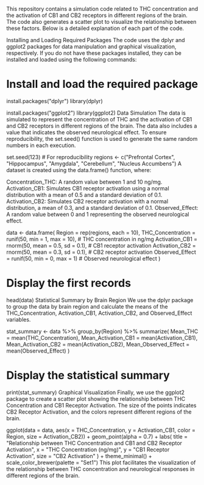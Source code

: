 This repository contains a simulation code related to THC concentration and the activation of CB1 and CB2 receptors in different regions of the brain. The code also generates a scatter plot to visualize the relationship between these factors. Below is a detailed explanation of each part of the code.

Installing and Loading Required Packages
The code uses the dplyr and ggplot2 packages for data manipulation and graphical visualization, respectively. If you do not have these packages installed, they can be installed and loaded using the following commands:


# Install and load the required package
install.packages("dplyr")
library(dplyr)

install.packages("ggplot2")
library(ggplot2)
Data Simulation
The data is simulated to represent the concentration of THC and the activation of CB1 and CB2 receptors in different regions of the brain. The data also includes a value that indicates the observed neurological effect. To ensure reproducibility, the set.seed() function is used to generate the same random numbers in each execution.


set.seed(123)  # For reproducibility
regions <- c("Prefrontal Cortex", "Hippocampus", "Amygdala", "Cerebellum", "Nucleus Accumbens")
A dataset is created using the data.frame() function, where:

Concentration_THC: A random value between 1 and 10 ng/mg.
Activation_CB1: Simulates CB1 receptor activation using a normal distribution with a mean of 0.5 and a standard deviation of 0.1.
Activation_CB2: Simulates CB2 receptor activation with a normal distribution, a mean of 0.3, and a standard deviation of 0.1.
Observed_Effect: A random value between 0 and 1 representing the observed neurological effect.

data <- data.frame(
  Region = rep(regions, each = 10),
  THC_Concentration = runif(50, min = 1, max = 10),  # THC concentration in ng/mg
  Activation_CB1 = rnorm(50, mean = 0.5, sd = 0.1),  # CB1 receptor activation
  Activation_CB2 = rnorm(50, mean = 0.3, sd = 0.1),  # CB2 receptor activation
  Observed_Effect = runif(50, min = 0, max = 1)      # Observed neurological effect
)

# Display the first records
head(data)
Statistical Summary by Brain Region
We use the dplyr package to group the data by brain region and calculate the means of the THC_Concentration, Activation_CB1, Activation_CB2, and Observed_Effect variables.


stat_summary <- data %>%
  group_by(Region) %>%
  summarize(
    Mean_THC = mean(THC_Concentration),
    Mean_Activation_CB1 = mean(Activation_CB1),
    Mean_Activation_CB2 = mean(Activation_CB2),
    Mean_Observed_Effect = mean(Observed_Effect)
  )

# Display the statistical summary
print(stat_summary)
Graphical Visualization
Finally, we use the ggplot2 package to create a scatter plot showing the relationship between THC Concentration and CB1 Receptor Activation. The size of the points indicates CB2 Receptor Activation, and the colors represent different regions of the brain.


ggplot(data = data, aes(x = THC_Concentration, y = Activation_CB1, color = Region, size = Activation_CB2)) +
  geom_point(alpha = 0.7) +
  labs(
    title = "Relationship between THC Concentration and CB1 and CB2 Receptor Activation",
    x = "THC Concentration (ng/mg)",
    y = "CB1 Receptor Activation",
    size = "CB2 Activation"
  ) +
  theme_minimal() +
  scale_color_brewer(palette = "Set1")
This plot facilitates the visualization of the relationship between THC concentration and neurological responses in different regions of the brain.
